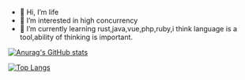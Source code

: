 - 👋 Hi, I’m life
- 👀 I’m interested in high concurrency
- 🌱 I’m currently learning rust,java,vue,php,ruby,i think language is a tool,ability of thinking is important.

[![Anurag's GitHub stats](https://github-readme-stats.vercel.app/api?username=lifejwang11)](https://github.com/anuraghazra/github-readme-stats&count_private=true)
<!---
lifejwang11/lifejwang11 is a ✨ special ✨ repository because its `README.md` (this file) appears on your GitHub profile.
You can click the Preview link to take a look at your changes.
--->
[![Top Langs](https://github-readme-stats.vercel.app/api/top-langs/?username=lifejwang11&layout=compact)](https://github.com/anuraghazra/github-readme-stats&count_private=true)

